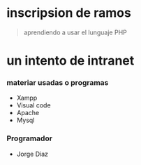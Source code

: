 # inscripsion de ramos #
> aprendiendo a usar el lunguaje PHP

# un intento de intranet 

### materiar usadas o programas

- Xampp
- Visual code
- Apache
- Mysql

### Programador

- Jorge Diaz
